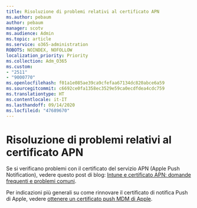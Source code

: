 ```yaml
---
title: Risoluzione di problemi relativi al certificato APN
ms.author: pebaum
author: pebaum
manager: scotv
ms.audience: Admin
ms.topic: article
ms.service: o365-administration
ROBOTS: NOINDEX, NOFOLLOW
localization_priority: Priority
ms.collection: Adm_O365
ms.custom:
- "2511"
- "9000770"
ms.openlocfilehash: f01a1e085ae39ca9cfefaa67134dc820abce6a59
ms.sourcegitcommit: c6692ce0fa1358ec3529e59ca0ecdfdea4cdc759
ms.translationtype: HT
ms.contentlocale: it-IT
ms.lasthandoff: 09/14/2020
ms.locfileid: "47689670"
---
```

# <a name="troubleshooting-issues-with-apns-certificate"></a>Risoluzione di problemi relativi al certificato APN

Se si verificano problemi con il certificato del servizio APN (Apple Push Notification), vedere questo post di blog: [Intune e certificato APN: domande frequenti e problemi comuni](https://techcommunity.microsoft.com/t5/Intune-Customer-Success/Intune-and-the-APNs-certificate-FAQ-and-common-issues/ba-p/280121).

Per indicazioni più generali su come rinnovare il certificato di notifica Push di Apple, vedere [ottenere un certificato push MDM di Apple](https://docs.microsoft.com/intune/apple-mdm-push-certificate-get#renew-apple-mdm-push-certificate).